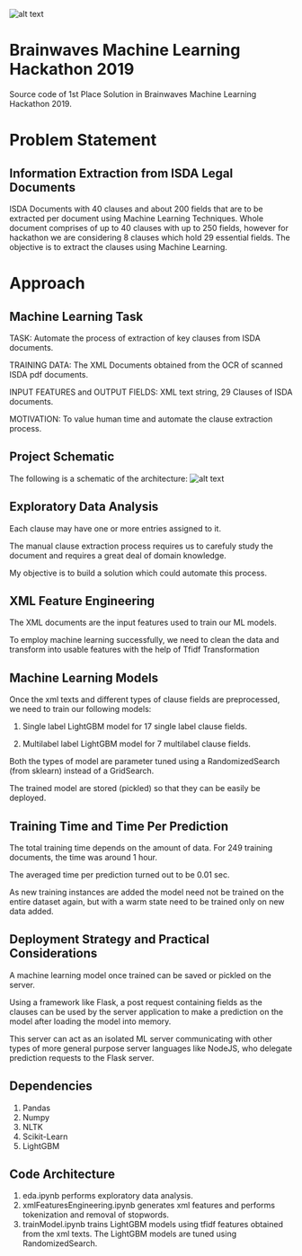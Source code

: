 
![alt text](https://github.com/NagabhushanS/BrainwavesMachineLearning/blob/master/bw.jpg)

# Brainwaves Machine Learning Hackathon 2019
Source code of 1st Place Solution in Brainwaves Machine Learning Hackathon 2019.

# Problem Statement
## Information Extraction from ISDA Legal Documents
ISDA  Documents with 40 clauses and about 200 fields that are to be extracted per document using Machine Learning Techniques. Whole document comprises of up to 40 clauses with up to 250 fields, however for hackathon we are considering 8 clauses which hold 29 essential fields. The objective is to extract the clauses using Machine Learning.

# Approach
## Machine Learning Task
TASK: Automate the process of extraction of key clauses from ISDA documents.

TRAINING DATA: The XML Documents obtained from the OCR of scanned ISDA pdf documents.

INPUT FEATURES and OUTPUT FIELDS: XML text string, 29 Clauses of ISDA documents.

MOTIVATION: To value human time and automate the clause extraction process.

## Project Schematic
The following is a schematic of the architecture:
![alt text](https://github.com/NagabhushanS/BrainwavesMachineLearning/blob/master/architecture.png)

## Exploratory Data Analysis
Each clause may have one or more entries assigned to it. 

The manual clause extraction process requires us to carefuly study the document and requires a great deal of domain knowledge.

My objective is to build a solution which could automate this process.

## XML Feature Engineering
The XML documents are the input features used to train our ML models.

To employ machine learning successfully, we need to clean the data and transform into usable features with the help of Tfidf Transformation

## Machine Learning Models
Once the xml texts and different types of clause fields are preprocessed, we need to train our following models:
  1. Single label LightGBM model for 17 single label clause fields.
  
  2. Multilabel label LightGBM model for 7 multilabel clause fields.
  
Both the types of model are parameter tuned using a RandomizedSearch (from sklearn) instead of a GridSearch.

The trained model are stored (pickled) so that they can be easily be deployed.

## Training Time and Time Per Prediction
The total training time depends on the amount of data. For 249 training documents, the time was around 1 hour.

The averaged time per prediction turned out to be 0.01 sec.

As new training instances are added the model need not be trained on the entire dataset again, but with a warm state need to be trained only on new data added.

## Deployment Strategy and Practical Considerations
A machine learning model once trained can be saved or pickled on the server.

Using a framework like Flask, a post request containing fields as the clauses can be used by the server application to make a prediction on the model after loading the model into memory.

This server can act as an isolated ML server communicating with other types of more general purpose server languages like NodeJS, who delegate prediction requests to the Flask server.


## Dependencies
1. Pandas
2. Numpy
3. NLTK
4. Scikit-Learn
5. LightGBM

## Code Architecture
1. eda.ipynb performs exploratory data analysis.
2. xmlFeaturesEngineering.ipynb generates xml features and performs tokenization and removal of stopwords.
3. trainModel.ipynb trains LightGBM models using tfidf features obtained from the xml texts. The LightGBM models are tuned using RandomizedSearch.

